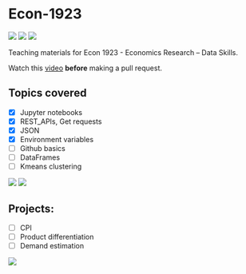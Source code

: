 # Econ-1923
<img src='https://img.shields.io/github/issues-pr/ArieBeresteanu/Econ1923_Fall2022.svg'> <img src='https://img.shields.io/github/issues-pr-closed/ArieBeresteanu/Econ1923_Fall2022.svg'> <img src='https://img.shields.io/github/forks/ArieBeresteanu/Econ1923_Fall2022.svg'>

Teaching materials for Econ 1923 - Economics Research – Data Skills.

Watch this [video](https://pitt.hosted.panopto.com/Panopto/Pages/Viewer.aspx?id=1ec1b879-6f72-4bb3-b5ef-ae33001dd9ba) **before** making a pull request.
## Topics covered

- [x] Jupyter notebooks
- [x] REST_APIs, Get requests
- [x] JSON
- [x] Environment variables
- [ ] Github basics
- [ ] DataFrames
- [ ] Kmeans clustering

<img src='https://img.shields.io/badge/Python-3776AB?style=for-the-badge&logo=python&logoColor=white'> <img src='https://img.shields.io/badge/R-276DC3?style=for-the-badge&logo=r&logoColor=white'>

## Projects:
- [ ] CPI
- [ ] Product differentiation
- [ ] Demand estimation

<img src='https://img.shields.io/badge/Made%20with-Markdown-1f425f.svg'> 
